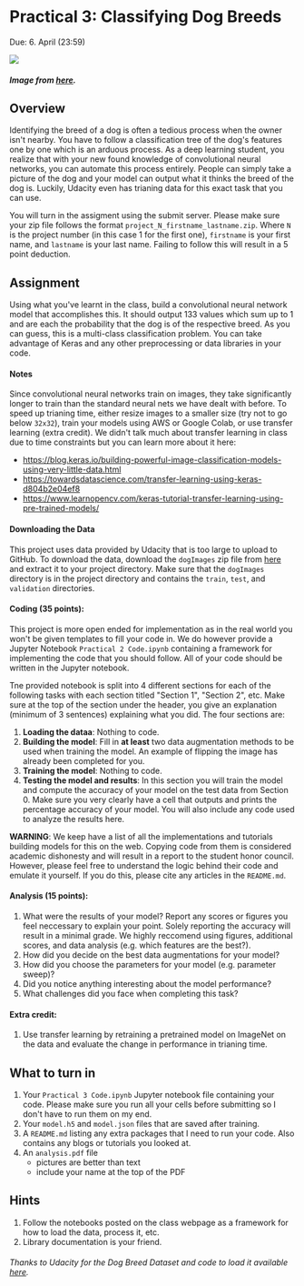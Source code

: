 Practical 3: Classifying Dog Breeds 
=

Due: 6. April (23:59)

![](http://www.pngpix.com/wp-content/uploads/2016/02/Dog-PNG-Image-1-500x290.png)
##### Image from [here](http://www.pngpix.com/download/dog-png-image-2).

Overview
-

Identifying the breed of a dog is often a tedious process when the owner isn't nearby. You have to follow a classification tree of the dog's features one by one which is an arduous process. As a deep learning student, you realize that with your new found knowledge of convolutional neural networks, you can automate this process entirely. People can simply take a picture of the dog and your model can output what it thinks the breed of the dog is. Luckily, Udacity even has trianing data for this exact task that you can use.

You will turn in the assigment using the submit server. Please make sure your zip file follows the format `project_N_firstname_lastname.zip`. Where `N` is the project number (in this case 1 for the first one), `firstname` is your first name, and `lastname` is your last name. Failing to follow this will result in a 5 point deduction.

Assignment
-
Using what you've learnt in the class, build a convolutional neural network model that accomplishes this. It should output 133  values which sum up to 1 and are each the probability that the dog is of the respective breed. As you can guess, this is a multi-class classification problem. You can take advantage of Keras and any other preprocessing or data libraries in your code.

#### Notes
Since convolutional neural networks train on images, they take significantly longer to train than the standard neural nets we have dealt with before. To speed up trianing time, either resize images to a smaller size (try not to go below `32x32`), train your models using AWS or Google Colab, or use transfer learning (extra credit). We didn't talk much about transfer learning in class due to time constraints but you can learn more about it here:
* https://blog.keras.io/building-powerful-image-classification-models-using-very-little-data.html
* https://towardsdatascience.com/transfer-learning-using-keras-d804b2e04ef8
* https://www.learnopencv.com/keras-tutorial-transfer-learning-using-pre-trained-models/

#### Downloading the Data
This project uses data provided by Udacity that is too large to upload to GitHub. To download the data, download the `dogImages` zip file from [here](https://s3-us-west-1.amazonaws.com/udacity-aind/dog-project/dogImages.zip) and extract it to your project directory. Make sure that the `dogImages` directory is in the project directory and contains the `train`, `test`, and `validation` directories.

#### Coding (35 points):
This project is more open ended for implementation as in the real world you won't be given templates to fill your code in. We do however provide a Jupyter Notebook `Practical 2 Code.ipynb` containing a framework for implementing the code that you should follow. All of your code should be written in the Jupyter notebook.

Tne provided notebook is split into 4 different sections for each of the following tasks with each section titled "Section 1", "Section 2", etc. Make sure at the top of the section under the header, you give an explanation (minimum of 3 sentences) explaining what you did. The four sections are:

1. **Loading the dataa**: Nothing to code.
2. **Building the model**: Fill in **at least** two data augmentation methods to be used when training the model. An example of flipping the image has already been completed for you.
3. **Training the model**: Nothing to code.
4. **Testing the model and results**: In this section you will train the model and compute the accuracy of your model on the test data from Section 0. Make sure you very clearly have a cell that outputs and prints the percentage accuracy of your model. You will also include any code used to analyze the results here.

**WARNING**: We keep have a list of all the implementations and tutorials building models for this on the web. Copying code from them is considered academic dishonesty and will result in a report to the student honor council. However, please feel free to understand the logic behind their code and emulate it yourself. If you do this, please cite any articles in the `README.md`.

#### Analysis (15 points):
1. What were the results of your model? Report any scores or figures you feel neccessary to explain your point. Solely reporting the accuracy will result in a minimal grade. We highly reccomend using figures, additional scores, and data analysis (e.g. which features are the best?).
2. How did you decide on the best data augmentations for your model?
3. How did you choose the parameters for your model (e.g. parameter sweep)?
4. Did you notice anything interesting about the model performance?
5. What challenges did you face when completing this task?

#### Extra credit:
1. Use transfer learning by retraining a pretrained model on ImageNet on the data and evaluate the change in performance in trianing time.

What to turn in
-

1. Your `Practical 3 Code.ipynb` Jupyter notebook file containing your code. Please make sure you run all your cells before submitting so I don't have to run them on my end.
2. Your `model.h5` and `model.json` files that are saved after training.
3. A `README.md` listing any extra packages that I need to run your code. Also contains any blogs or tutorials you looked at. 
4. An `analysis.pdf` file
    - pictures are better than text
    - include your name at the top of the PDF

Hints
-

1. Follow the notebooks posted on the class webpage as a framework for how to load the data, process it, etc.
2. Library documentation is your friend.


###### Thanks to Udacity for the Dog Breed Dataset and code to load it available <a href="https://github.com/mahavird/dog-project">here</a>.
